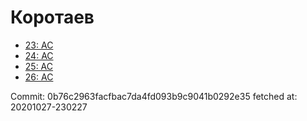 # Коротаев
- [23: AC](23.md)
- [24: AC](24.md)
- [25: AC](25.md)
- [26: AC](26.md)

Commit: 0b76c2963facfbac7da4fd093b9c9041b0292e35
 fetched at: 20201027-230227
